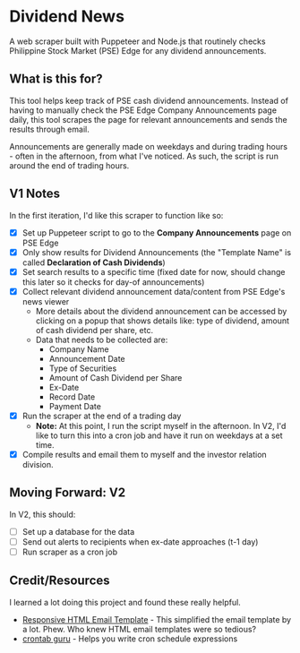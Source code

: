 # Dividend News
A web scraper built with Puppeteer and Node.js that routinely checks Philippine Stock Market (PSE) Edge for any dividend announcements.

## What is this for?
This tool helps keep track of PSE cash dividend announcements. Instead of having to manually check the PSE Edge Company Announcements page daily, this tool scrapes the page for relevant announcements and sends the results through email.

Announcements are generally made on weekdays and during trading hours - often in the afternoon, from what I've noticed. As such, the script is run around the end of trading hours.

## V1 Notes
In the first iteration, I'd like this scraper to function like so:
- [x] Set up Puppeteer script to go to the **Company Announcements** page on PSE Edge
- [x] Only show results for Dividend Announcements (the "Template Name" is called **Declaration of Cash Dividends**)
- [x] Set search results to a specific time (fixed date for now, should change this later so it checks for day-of announcements)
- [x] Collect relevant dividend announcement data/content from PSE Edge's news viewer
  - More details about the dividend announcement can be accessed by clicking on a popup that shows details like: type of dividend, amount of cash dividend per share, etc.
  - Data that needs to be collected are:
    - Company Name
    - Announcement Date
    - Type of Securities
    - Amount of Cash Dividend per Share
    - Ex-Date
    - Record Date
    - Payment Date
- [x] Run the scraper at the end of a trading day
  - **Note:** At this point, I run the script myself in the afternoon. In V2, I'd like to turn this into a cron job and have it run on weekdays at a set time.
- [x] Compile results and email them to myself and the investor relation division.

## Moving Forward: V2
In V2, this should:
- [ ] Set up a database for the data
- [ ] Send out alerts to recipients when ex-date approaches (t-1 day)
- [ ] Run scraper as a cron job

## Credit/Resources
I learned a lot doing this project and found these really helpful.
- [Responsive HTML Email Template](https://github.com/leemunroe/responsive-html-email-template) - This simplified the email template by a lot. Phew. Who knew HTML email templates were so tedious?
- [crontab guru](https://crontab.guru/) - Helps you write cron schedule expressions